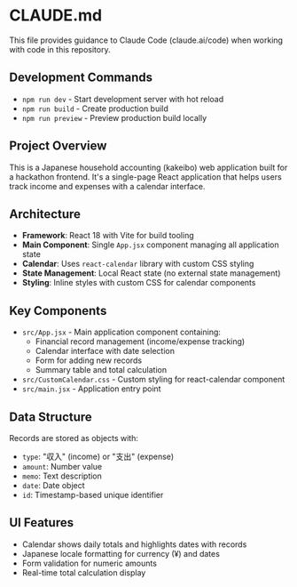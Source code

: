# CLAUDE.md

This file provides guidance to Claude Code (claude.ai/code) when working with code in this repository.

## Development Commands

- `npm run dev` - Start development server with hot reload
- `npm run build` - Create production build 
- `npm run preview` - Preview production build locally

## Project Overview

This is a Japanese household accounting (kakeibo) web application built for a hackathon frontend. It's a single-page React application that helps users track income and expenses with a calendar interface.

## Architecture

- **Framework**: React 18 with Vite for build tooling
- **Main Component**: Single `App.jsx` component managing all application state
- **Calendar**: Uses `react-calendar` library with custom CSS styling
- **State Management**: Local React state (no external state management)
- **Styling**: Inline styles with custom CSS for calendar components

## Key Components

- `src/App.jsx` - Main application component containing:
  - Financial record management (income/expense tracking)
  - Calendar interface with date selection
  - Form for adding new records
  - Summary table and total calculation
- `src/CustomCalendar.css` - Custom styling for react-calendar component
- `src/main.jsx` - Application entry point

## Data Structure

Records are stored as objects with:
- `type`: "収入" (income) or "支出" (expense)
- `amount`: Number value
- `memo`: Text description
- `date`: Date object
- `id`: Timestamp-based unique identifier

## UI Features

- Calendar shows daily totals and highlights dates with records
- Japanese locale formatting for currency (¥) and dates
- Form validation for numeric amounts
- Real-time total calculation display